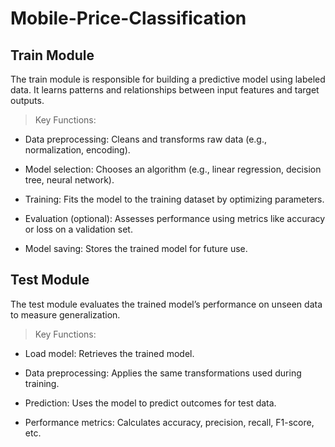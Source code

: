 # Mobile-Price-Classification
## Train Module
The train module is responsible for building a predictive model using labeled data. It learns patterns and relationships between input features and target outputs.

> Key Functions:

- Data preprocessing: Cleans and transforms raw data (e.g., normalization, encoding).

- Model selection: Chooses an algorithm (e.g., linear regression, decision tree, neural network).

- Training: Fits the model to the training dataset by optimizing parameters.

- Evaluation (optional): Assesses performance using metrics like accuracy or loss on a validation set.

- Model saving: Stores the trained model for future use.


## Test Module
The test module evaluates the trained model’s performance on unseen data to measure generalization.

> Key Functions:

- Load model: Retrieves the trained model.

- Data preprocessing: Applies the same transformations used during training.

- Prediction: Uses the model to predict outcomes for test data.

- Performance metrics: Calculates accuracy, precision, recall, F1-score, etc.
